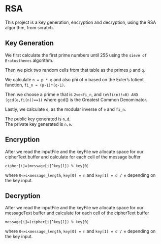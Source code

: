 # RSA
This project is a key generation, encryption and decryption, using the RSA algorithm, from scratch.

## Key Generation
We first calculate the first prime numbers until 255 using the `sieve of Eratosthenes` algorithm.

Then we pick two random cells from that table as the primes `p` and `q`.

We calculate `n = p * q` and also phi of n based on the Euler’s totient function, `fi_n = (p-1)*(q-1)`.

Then we choose a prime e that is `2<e<fi_n`, and `(e%fi(n)!=0) AND (gcd(e,fi(n))==1)` where gcd() is the Greatest Common Denominator.

Lastly, we calculate `d`, as the modular inverse of `e` and `fi_n`.

The public key generated is `n,d`.  
The private key generated is `n,e`.  

## Encryption
After we read the inputFile and the keyFile we allocate space for our cipherText buffer and calculate for each cell of the message buffer  

`
cipher[i]=(message[i]^key[1]) % key[0]
`

where `0<=i<message_length`, `key[0] = n` and `key[1] = d / e` depending on the key input.

## Decryption
After we read the inputFile and the keyFile we allocate space for our messageText buffer and calculate for each cell of the cipherText buffer  

`
message[i]=(cipher[i]^key[1]) % key[0]
`

where `0<=i<message_length`, `key[0] = n` and `key[1] = d / e` depending on the key input.